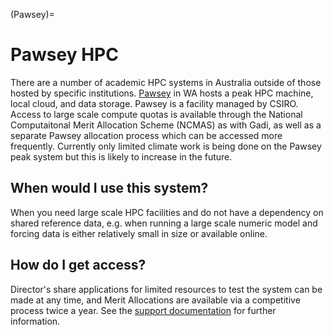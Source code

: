 (Pawsey)=
# Pawsey HPC

There are a number of academic HPC systems in Australia outside of those hosted by specific institutions. [Pawsey](https://pawsey.org.au/) in WA hosts a peak HPC machine, local cloud, and data storage. Pawsey is a facility managed by CSIRO. Access to large scale compute quotas is available through the National Computaitonal Merit Allocation Scheme (NCMAS) as with Gadi, as well as a separate Pawsey allocation process which can be accessed more frequently. Currently only limited climate work is being done on the Pawsey peak system but this is likely to increase in the future.

## When would I use this system?

When you need large scale HPC facilities and do not have a dependency on shared reference data, e.g. when running a large scale numeric model and forcing data is either relatively small in size or available online.

## How do I get access?

Director's share applications for limited resources to test the system can be made at any time, and Merit Allocations are available via a competitive process twice a year. See the [support documentation](https://support.pawsey.org.au/documentation/display/US/Getting+Access) for further information.
